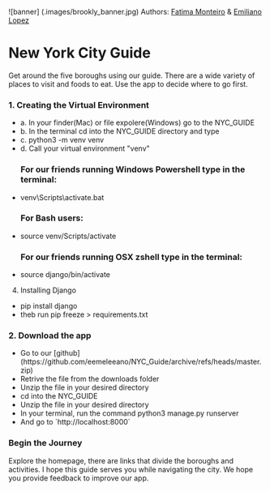 ![banner] (.images/brookly_banner.jpg)
Authors: [Fatima Monteiro](https://github.com/timamonteiro) & [Emiliano Lopez](https://github.com/eemeleeano/NYC_Guide/edit/master/README.md)
<br>

<h1>New York City Guide</h1>
Get around the five boroughs using our guide. There are a wide variety of places to visit and foods to eat. Use the app to decide where to go first. 

<h3>1. Creating the Virtual Environment</h3>
<ul>
<li>a. In your finder(Mac) or file expolere(Windows) go to the NYC_GUIDE</li>

<li>b. In the terminal cd into the NYC_GUIDE directory and type</li>

<li>c. python3 -m venv venv</li>

<li>d. Call your virtual environment "venv"</li>
</ul>
<ul>

<h3>For our friends running Windows Powershell type in the terminal:</h3>
<li> venv\Scripts\activate.bat</li>
</ul>

<ul>
<h3>For Bash users:</h3>
<li> source venv/Scripts/activate </li>
</ul>

<ul>
<h3>For our friends running OSX zshell type in the terminal:</h3>
<li>source django/bin/activate</li>
</ul>

4. Installing Django  
<ul>
<li>pip install django</li>
<li>theb run pip freeze > requirements.txt</li>
</ul>


<h3>2. Download the app</h3>
<ul>
<li>Go to our [github](https://github.com/eemeleeano/NYC_Guide/archive/refs/heads/master.zip)</li>
<li>Retrive the file from the downloads folder</li>
<li>Unzip the file in your desired directory</li>
<li>cd into the NYC_GUIDE</li>
<li>Unzip the file in your desired directory</li>
<li>In your terminal, run the command python3 manage.py runserver</li>
<li>And go to `http://localhost:8000`</li>
</ul>
<h3>Begin the Journey</h3>
Explore the homepage, there are links that divide the boroughs and activities. I hope this guide serves you while navigating the city. We hope you provide feedback to improve our app. 
